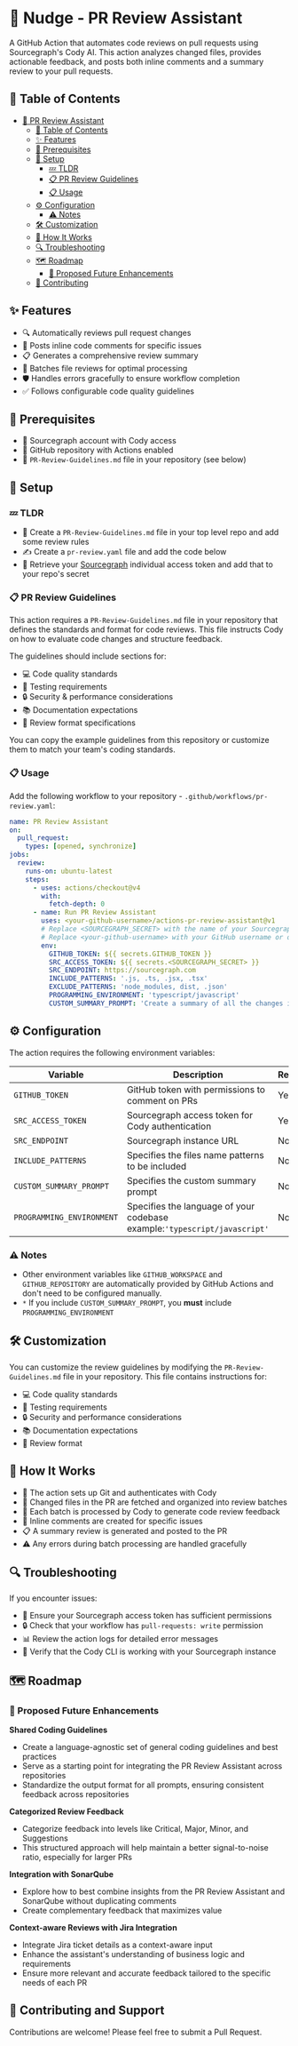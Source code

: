 # 🤖 Nudge - PR Review Assistant

A GitHub Action that automates code reviews on pull requests using Sourcegraph's Cody AI. This action analyzes changed files, provides actionable feedback, and posts both inline comments and a summary review to your pull requests.

## 📑 Table of Contents

- [🤖 PR Review Assistant](#-pr-review-assistant)
  - [📑 Table of Contents](#-table-of-contents)
  - [✨ Features](#-features)
  - [🏁 Prerequisites](#-prerequisites)
  - [🚀 Setup](#-setup)
    - [💤 TLDR](#-tldr)
    - [📋 PR Review Guidelines](#-pr-review-guidelines)
    - [📋 Usage](#-usage)
  - [⚙️ Configuration](#️-configuration)
    - [⚠️ Notes](#️-notes)
  - [🛠️ Customization](#️-customization)
  - [🔄 How It Works](#-how-it-works)
  - [🔍 Troubleshooting](#-troubleshooting)
  - [🗺️ Roadmap](#️-roadmap)
    - [🚀 Proposed Future Enhancements](#-proposed-future-enhancements)
  - [👥 Contributing](#-contributing)

## ✨ Features

- 🔍 Automatically reviews pull request changes
- 💬 Posts inline code comments for specific issues
- 📋 Generates a comprehensive review summary
- 🔄 Batches file reviews for optimal processing
- 🛡️ Handles errors gracefully to ensure workflow completion
- ✅ Follows configurable code quality guidelines

## 🏁 Prerequisites

- 🔑 Sourcegraph account with Cody access
- 📁 GitHub repository with Actions enabled
- 📝 `PR-Review-Guidelines.md` file in your repository (see below)

## 🚀 Setup

### 💤 TLDR

- 📄 Create a `PR-Review-Guidelines.md` file in your top level repo and add some review rules
- ✍️ Create a `pr-review.yaml` file and add the code below
- 🔑 Retrieve your [Sourcegraph](https://sourcegraph.com/user/settings/tokens/new) individual access token and add that to your repo's secret

### 📋 PR Review Guidelines

This action requires a `PR-Review-Guidelines.md` file in your repository that defines the standards and format for code reviews. This file instructs Cody on how to evaluate code changes and structure feedback.

The guidelines should include sections for:

- 💻 Code quality standards
- 🧪 Testing requirements
- 🔒 Security & performance considerations
- 📚 Documentation expectations
- 🎯 Review format specifications

You can copy the example guidelines from this repository or customize them to match your team's coding standards.

### 📋 Usage

Add the following workflow to your repository - `.github/workflows/pr-review.yaml`:

```yaml copy
name: PR Review Assistant
on:
  pull_request:
    types: [opened, synchronize]
jobs:
  review:
    runs-on: ubuntu-latest
    steps:
      - uses: actions/checkout@v4
        with:
          fetch-depth: 0
      - name: Run PR Review Assistant
        uses: <your-github-username>/actions-pr-review-assistant@v1
        # Replace <SOURCEGRAPH_SECRET> with the name of your Sourcegraph token secret        
        # Replace <your-github-username> with your GitHub username or org
        env:
          GITHUB_TOKEN: ${{ secrets.GITHUB_TOKEN }}
          SRC_ACCESS_TOKEN: ${{ secrets.<SOURCEGRAPH_SECRET> }}
          SRC_ENDPOINT: https://sourcegraph.com
          INCLUDE_PATTERNS: '.js, .ts, .jsx, .tsx'
          EXCLUDE_PATTERNS: 'node_modules, dist, .json'
          PROGRAMMING_ENVIRONMENT: 'typescript/javascript'
          CUSTOM_SUMMARY_PROMPT: 'Create a summary of all the changes in this PR and add some emojis'
```

## ⚙️ Configuration

The action requires the following environment variables:

| Variable                  | Description                                                               | Required |
| ------------------------- | ------------------------------------------------------------------------- | -------- |
| `GITHUB_TOKEN`            | GitHub token with permissions to comment on PRs                           | Yes      |
| `SRC_ACCESS_TOKEN`        | Sourcegraph access token for Cody authentication                          | Yes      |
| `SRC_ENDPOINT`            | Sourcegraph instance URL                                                  | No       |
| `INCLUDE_PATTERNS`        | Specifies the files name patterns to be included                          | No       |
| `CUSTOM_SUMMARY_PROMPT`   | Specifies the custom summary prompt                                       | No`*`    |
| `PROGRAMMING_ENVIRONMENT` | Specifies the language of your codebase example:`'typescript/javascript'` | No`*`    |

### ⚠️ Notes

- Other environment variables like `GITHUB_WORKSPACE` and `GITHUB_REPOSITORY` are automatically provided by GitHub Actions and don't need to be configured manually.
- `*` If you include `CUSTOM_SUMMARY_PROMPT`, you **must** include `PROGRAMMING_ENVIRONMENT`

## 🛠️ Customization

You can customize the review guidelines by modifying the `PR-Review-Guidelines.md` file in your repository. This file contains instructions for:

- 💻 Code quality standards
- 🧪 Testing requirements
- 🔒 Security and performance considerations
- 📚 Documentation expectations
- 🎯 Review format

## 🔄 How It Works

- 🔧 The action sets up Git and authenticates with Cody
- 📁 Changed files in the PR are fetched and organized into review batches
- 🤖 Each batch is processed by Cody to generate code review feedback
- 💬 Inline comments are created for specific issues
- 📋 A summary review is generated and posted to the PR
- ⚠️ Any errors during batch processing are handled gracefully

## 🔍 Troubleshooting

If you encounter issues:

- 🔑 Ensure your Sourcegraph access token has sufficient permissions
- 🔒 Check that your workflow has `pull-requests: write` permission
- 📊 Review the action logs for detailed error messages
- 🔄 Verify that the Cody CLI is working with your Sourcegraph instance

## 🗺️ Roadmap

### 🚀 Proposed Future Enhancements

**Shared Coding Guidelines**

- Create a language-agnostic set of general coding guidelines and best practices
- Serve as a starting point for integrating the PR Review Assistant across repositories
- Standardize the output format for all prompts, ensuring consistent feedback across repositories

**Categorized Review Feedback**

- Categorize feedback into levels like Critical, Major, Minor, and Suggestions
- This structured approach will help maintain a better signal-to-noise ratio, especially for larger PRs

**Integration with SonarQube**

- Explore how to best combine insights from the PR Review Assistant and SonarQube without duplicating comments
- Create complementary feedback that maximizes value

**Context-aware Reviews with Jira Integration**

- Integrate Jira ticket details as a context-aware input
- Enhance the assistant's understanding of business logic and requirements
- Ensure more relevant and accurate feedback tailored to the specific needs of each PR

## 👥 Contributing and Support

Contributions are welcome! Please feel free to submit a Pull Request.

